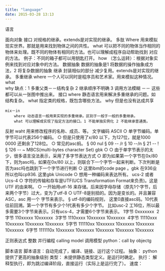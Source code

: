 ```yaml
---
title: "language"
date: 2015-03-28 13:13
---
```



语言

面向对象
    接口
        对规格的继承。extends是对实现的继承。
    多肽
        Where 用来模拟现实世界。那就是用来找到物体之间的共性。
        what 可以把不同的物体当作相同的物体来处理。既不同的物体有相同的方法。也可以理解成程序自动帮助找到 对应的方法。
            例子：不同的箱子都可以用钥匙打开。
        how （怎么运转）：根据对象实例来找到对应对象中的方法。
    数据抽象
        数据的抽象是1 将数据的操作抽象成方法，2 将复杂数据的抽象
    继承
        封装相似的部分 减少复用。extends是对实现的继承。
    多重继承
        where 一个人可以同时是程序员和艺术家。用来模拟这种情况。
        what  
        why 缺点：1 多重父类－－结构复杂 2 继承顺序不明确  3 调用方法模糊 －－ 这些都可以从一张图中推出来。
    接口
         where 静态语言用来解决多重继承的问题。如 结构复杂。
        what 指定类的规格，既包含哪些方法。
        why 但是也没有达成共享
        
    mix－in
        where 动态语言一般用来实现的多重继承。区别于一般于一般的多重继承。
        what 可以理解成实现了指定方法的接口。1 不能单独实例化 2 不能继承普通类。 
    
反射
    waht 用来修改程序的名称、成员、等。
文字编码
    ASCII
        ○ 单字节编码。单字节可以代表256个编码。
        ○ 但是只使用了x/80 以下，为127位，就是1000 0000 还剩余了128位。
        ○ 常见的asc蚂。 
            § 00 nul
            § 09 -- /r
            § 10 --/n
            § 21 -- !
            § 126 -- ~
    MBCS(multi-bytes character Set) gbk
        ○ 
        ○ 由于单字节表示的太少，很多语言没法表示，采用了多字节表达方式
        ○ 即为如果第一个字节在0x/80 下，则为asc吗，如果在0x/80 以上，则联合下一个字节一起来判断。下次判断是否为asc吗也跳到下一个字节进行判断
        ○ 这里ibm的code page 。gbk 在936业 所以也叫cp936. 这里gbk
    Unicode
        ○ 想用一种编码来表达所有。 ucs-2 或者Ucs-4
        ○ 字符的传输和存车是UTF(UCS Transformation Format来负责)。这是UTF 的由来啊。
        ○ 一开始用utf-16 来存储。后来因字母存储（原先1个字节，后来两个字节）过大，变为了utf-8
        ○ UTF-8是别扭的。因为是变长的。并且兼容ASC，asc 用一个 字节来表示。
            § utf-8的编码规则，
                这里0直接asc码。10代表往前回溯。第一个字节有多少个1代表有多少个字节。
                比如usc-2 工16位，所以最多需要3个字节来表示。只有ucs-4，才需要6个字节来表示。
                1字节 0xxxxxxx 
                2字节 110xxxxx 10xxxxxx 
                3字节 1110xxxx 10xxxxxx 10xxxxxx 
                4字节 11110xxx 10xxxxxx 10xxxxxx 10xxxxxx 
                5字节 111110xx 10xxxxxx 10xxxxxx 10xxxxxx 10xxxxxx 
                6字节 1111110x 10xxxxxx 10xxxxxx 10xxxxxx 10xxxxxx 10xxxxxx 
                
            
正则表达式
整数
并行编程
calling model 调用模型
    python：call by objectg


脚本语言
    脚本语言：自动完成了，编译、链接、运行这个过程。
    抽象： python 提供了更高的抽象级别
    类型： 未提供静态类型定义。是运行时确定。
    执行： 解释型执行，即为跳过编译阶段，直接运行（实际上是运行完了）。
    速度：